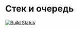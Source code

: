 ﻿# Стек и очередь

[![Build Status](https://travis-ci.org/Varvara911/381706-2_gavriushova_lab.svg?branch=Poly)](https://travis-ci.org/Varvara911/381706-2_gavriushova_lab)
